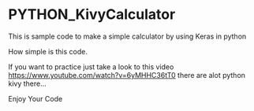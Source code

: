 # PYTHON_KivyCalculator
This is sample code to make a simple calculator by using Keras in python

How simple is this code.

If you want to practice just take a look to this video https://www.youtube.com/watch?v=6yMHHC36tT0 there are alot python kivy there...



Enjoy Your Code
